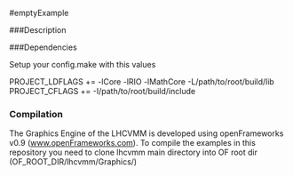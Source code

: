 #emptyExample

###Description


###Dependencies

Setup your config.make with this values

  PROJECT_LDFLAGS += -lCore -lRIO -lMathCore -L/path/to/root/build/lib
  PROJECT_CFLAGS += -I/path/to/root/build/include

### Compilation
The Graphics Engine of the LHCVMM is developed using openFrameworks v0.9 (www.openFrameworks.com). To compile the examples in this repository you need to clone lhcvmm main directory into OF root dir (OF_ROOT_DIR/lhcvmm/Graphics/)
